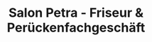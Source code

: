 ---
title: "Salon Petra - Friseur & Perückenfachgeschäft"
url: /meuselwitz/salon-petra-friseur-und-perueckenfachgeschaeft/
shop: Friseur
---